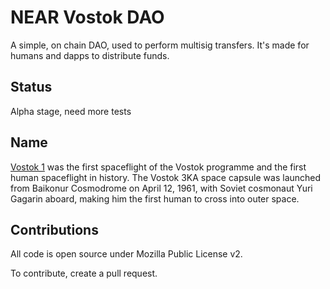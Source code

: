 # NEAR Vostok DAO

A simple, on chain DAO, used to perform multisig transfers.
It's made for humans and dapps to distribute funds.

## Status

Alpha stage, need more tests

## Name

[Vostok 1](https://en.wikipedia.org/wiki/Vostok_1) was the first spaceflight of the Vostok programme and the first human spaceflight in history. The Vostok 3KA space capsule was launched from Baikonur Cosmodrome on April 12, 1961, with Soviet cosmonaut Yuri Gagarin aboard, making him the first human to cross into outer space.


## Contributions

All code is open source under Mozilla Public License v2.

To contribute, create a pull request.
